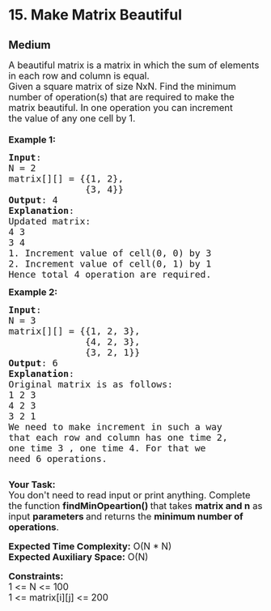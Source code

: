 # 15. Make Matrix Beautiful
## Medium 
<div class="problem-statement">
                <p></p><p><span style="font-size:18px">A beautiful matrix is a matrix in which the sum of elements in each row and column is equal.<br>
Given a square matrix&nbsp;of size NxN. Find the&nbsp;minimum number of operation(s) that are required to make the matrix beautiful.&nbsp;In one operation you can&nbsp;increment the&nbsp;value of any one&nbsp;cell by 1.<br>
<br>
<strong>Example 1:</strong></span></p>

<pre><span style="font-size:18px"><strong>Input</strong>:
N = 2
matrix[][] = {{1, 2},
&nbsp;             {3, 4}}
<strong>Output</strong>: 4
<strong>Explanation</strong>:
Updated matrix:
4 3
3 4
1. Increment value of cell(0, 0) by 3
2. Increment value of cell(0, 1) by 1
Hence total 4 operation are required.
</span></pre>

<p><span style="font-size:18px"><strong>Example 2:</strong></span></p>

<pre><span style="font-size:18px"><strong>Input</strong>:
N = 3
matrix[][] = {{1, 2, 3},
&nbsp;             {4, 2, 3},
&nbsp;             {3, 2, 1}}
<strong>Output</strong>: 6
<strong>Explanation</strong>:
Original matrix is as follows:
1 2 3
4 2 3
3 2 1
We need to make increment in such a way 
that each row and column has one time 2, 
one time 3 , one time 4. For that we 
need 6 operations.
</span>
</pre>

<p><span style="font-size:18px"><strong>Your Task:&nbsp;</strong><br>
You don't need to read input or print anything.&nbsp;Complete the function <strong>findMinOpeartion()&nbsp;</strong>that takes <strong>matrix and n</strong> as input&nbsp;<strong>parameters </strong>and returns the&nbsp;<strong>minimum number of operations</strong>.</span><br>
<br>
<span style="font-size:18px"><strong>Expected Time Complexity:</strong>&nbsp;O(N * N)<br>
<strong>Expected Auxiliary Space:</strong>&nbsp;O(N)</span><br>
<br>
<span style="font-size:18px"><strong>Constraints:</strong><br>
1 &lt;= N &lt;= 100<br>
1 &lt;= matrix[i][j] &lt;= 200</span></p>
 <p></p>
            </div>